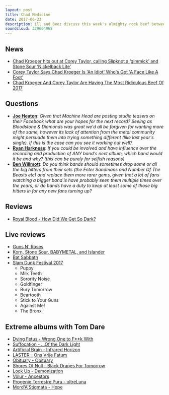 ```yaml
---
layout: post
title: Chad Medicine
date: 2017-06-23
description: ill and Beez discuss this week's almighty rock beef between Nickelback's Chad Kroeger and Corey Taylor, review the new album from Royal Blood, report from Guns N Roses' Not In This Lifetime tour in London and Korn in LA, a report from last month's Slam Dunk festival, a look forward to the new Machine Head album and we welcome our extreme metal expert Tom Dare to discuss the new albums from Dying Fetus and Suffocation and get his rundown of the best albums from metal's underground in 2017.
soundcloud: 329604968
---
```


## News

- [Chad Kroeger hits out at Corey Taylor, calling Slipknot a ‘gimmick’ and Stone Sour ‘Nickelback Lite’](http://www.nme.com/news/music/nickelback-chad-kroeger-slipknot-stone-sour-corey-taylor-2090287)
- [Corey Taylor Says Chad Kroeger Is 'An Idiot' Who's Got 'A Face Like A Foot'](http://www.blabbermouth.net/news/corey-taylor-says-chad-kroeger-is-an-idiot-whos-got-a-face-like-a-foot/)
- [Chad Kroeger And Corey Taylor Are Having The Most Ridiculous Beef Of 2017](http://junkee.com/chad-kroeger-corey-taylor-ridiculous-beef-2017/109244)


## Questions

- **[Joe Heaton](https://www.facebook.com/thatsnotmetalpodcast/posts/2127369030822963?comment_id=2127379670821899&comment_tracking=%7B%22tn%22%3A%22R9%22%7D)**: *Given that Machine Head are posting studio teasers on their Facebook what are your hopes for the next record? Seeing as Bloodstone & Diamonds was great we'd all be forgiven for wanting more of the same, however its lack of attention from the metal community might persuade them into trying something different (like last year's single). If this is the case can you see it working out well?*
- **[Ryan Harkness](https://www.facebook.com/thatsnotmetalpodcast/posts/2127369030822963?comment_id=2127383094154890&comment_tracking=%7B%22tn%22%3A%22R9%22%7D)**: *If you could be involved and have influence over the recording and production of ANY band's next album, which band would it be and why? (this can be purely for selfish reasons)*
- **[Ben Willmott](https://www.facebook.com/thatsnotmetalpodcast/posts/2127369030822963?comment_id=2127403814152818&comment_tracking=%7B%22tn%22%3A%22R9%22%7D)**: *Do you think bands should sometimes drop some or all the big hitters from their sets (the Enter Sandmans and Number Of The Beasts etc) and replace them more rarer gems, given that a lot of fans watching a bigger band is have probably seen them multiple times over the years, or do bands have a duty to keep at least some of those big hitters in for any new fans turning up?*

## Reviews

- [Royal Blood - How Did We Get So Dark?](https://itunes.apple.com/gb/album/how-did-we-get-so-dark/id1222707104)


## Live reviews

- [Guns N' Roses](http://www.songkick.com/concerts/28755154-guns-n-roses-at-london-stadium)
- [Korn, Stone Sour, BABYMETAL, and Islander](http://www.songkick.com/concerts/29502444-korn-at-forum)
- [Bat Sabbath](http://www.songkick.com/concerts/29447674-cancer-bats-at-o2-academy-islington)
- [Slam Dunk Festival 2017](http://www.songkick.com/festivals/11481-slam-dunk/id/28514909-slam-dunk-festival-2017)
  - Puppy
  - Milk Teeth
  - Sorority Noise
  - Goldfinger
  - Bury Tomorrow
  - Beartooth
  - Stick to Your Guns
  - Against Me!
  - The Bronx


## Extreme albums with Tom Dare

- [Dying Fetus - Wrong One to F**k With](https://itunes.apple.com/gb/album/wrong-one-to-f-k-with/id1222733056)
- [Suffocation - ...Of the Dark Light](https://itunes.apple.com/gb/album/of-the-dark-light/id1226005108)
- [Artificial Brain - Infrared Horizon]()
- [LASTER - Ons Vrije Fatum](https://dunkelheitprod.bandcamp.com/album/ons-vrije-fatum)
- [Obituary - Obituary](https://itunes.apple.com/gb/album/obituary/id1192795829)
- [Shores Of Null - Black Drapes For Tomorrow](https://itunes.apple.com/gb/album/black-drapes-for-tomorrow/id1206993512)
- [Lock Up - Demonization](https://itunes.apple.com/gb/album/demonization/id1197411818)
- [Völur - Ancestors](https://itunes.apple.com/gb/album/ancestors/id1225491566)
- [Progenie Terrestre Pura - oltreLuna](https://progenieterrestrepura.bandcamp.com/album/oltreluna)
- [Mord'A'Stigmata - Hope](https://itunes.apple.com/gb/album/hope/id1210519417)
